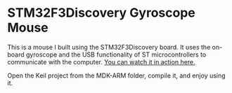 # STM32F3Discovery Gyroscope Mouse

This is a mouse I built using the STM32F3Discovery board. It uses the on-board gyroscope and the USB functionality of ST microcontrollers to communicate with the computer. [You can watch it in action here.](https://youtu.be/8phq4F2TI2w)

Open the Keil project from the MDK-ARM folder, compile it, and enjoy using it.